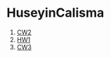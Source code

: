 # HuseyinCalisma

1. [CW2](https://colakhuseyin.github.io/HuseyinCalisma/CW2.html)
2. [HW1](https://colakhuseyin.github.io/HuseyinCalisma/Array%20Demo.html)
3. [CW3](https://colakhuseyin.github.io/HuseyinCalisma/CW3/inspector.html)
